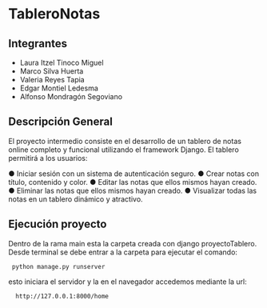 # TableroNotas

## Integrantes
* Laura Itzel Tinoco Miguel
* Marco Silva Huerta
* Valeria Reyes Tapia
* Edgar Montiel Ledesma
* Alfonso Mondragón Segoviano


## Descripción General

El proyecto intermedio consiste en el desarrollo de un tablero de notas online completo y funcional utilizando el framework Django. El tablero permitirá a los usuarios:

● Iniciar sesión con un sistema de autenticación seguro.
● Crear notas con título, contenido y color.
● Editar las notas que ellos mismos hayan creado.
● Eliminar las notas que ellos mismos hayan creado.
● Visualizar todas las notas en un tablero dinámico y atractivo.

## Ejecución proyecto

Dentro de la rama main esta la carpeta creada con django proyectoTablero. Desde terminal se debe entrar a la carpeta  para ejecutar el comando:

```
 python manage.py runserver 
```

 esto iniciara el servidor y la en el navegador accedemos mediante la url:

```
  http://127.0.0.1:8000/home
```